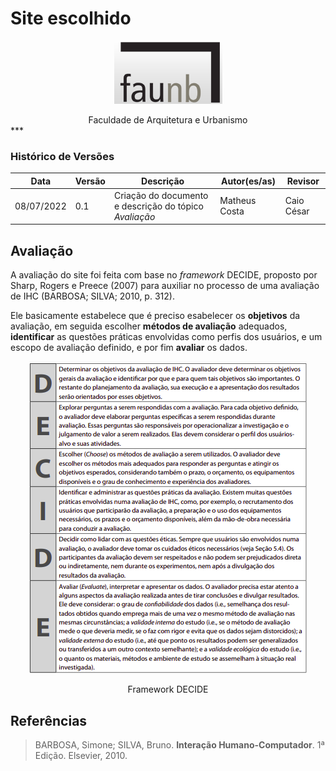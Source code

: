 # Site escolhido

<center>

   ![Logo da FAU](../../assets/logo_fau_homepage.png)
   <figcaption> Faculdade de Arquitetura e Urbanismo </figcaption>
</center>
***

### Histórico de Versões

**Data** | **Versão** | **Descrição** | **Autor(es/as)** | **Revisor**|
--- | --- | --- | --- | --- |
08/07/2022 | 0.1 | Criação do documento e descrição do tópico _Avaliação_ | Matheus Costa | Caio César |

## Avaliação
A avaliação do site foi feita com base no _framework_ DECIDE, proposto por Sharp, Rogers e Preece (2007) para auxiliar no processo de uma avaliação de IHC (BARBOSA; SILVA; 2010, p. 312).

Ele basicamente estabelece que é preciso esabelecer os **objetivos** da avaliação, em seguida escolher **métodos de avaliação** adequados, **identificar** as questões práticas envolvidas como perfis dos usuários, e um escopo de avaliação definido, e por fim **avaliar** os dados.

<center>

   ![Logo da FAU](../../assets/img_decide.png)
   <figcaption> Framework DECIDE </figcaption>
</center>


## Referências
> BARBOSA, Simone; SILVA, Bruno. **Interação Humano-Computador**. 1ª Edição. Elsevier, 2010.



